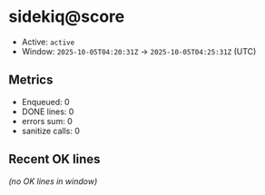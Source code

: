 # sidekiq@score

- Active: `active`
- Window: `2025-10-05T04:20:31Z` → `2025-10-05T04:25:31Z` (UTC)

## Metrics
- Enqueued: 0
- DONE lines: 0
- errors sum: 0
- sanitize calls: 0

## Recent OK lines
_(no OK lines in window)_

